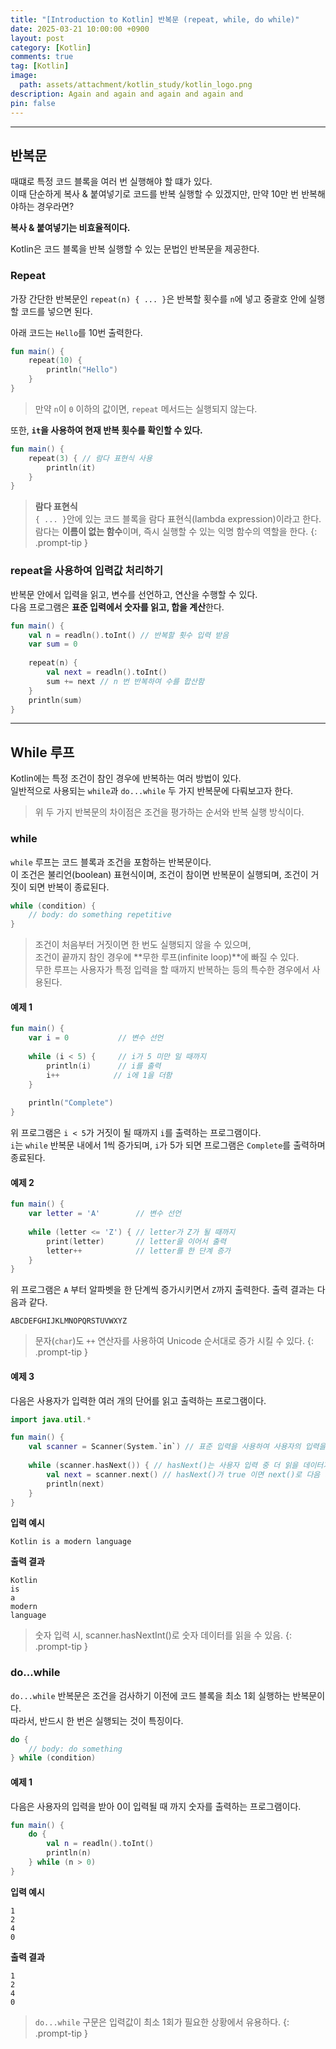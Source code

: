```yaml
---
title: "[Introduction to Kotlin] 반복문 (repeat, while, do while)"
date: 2025-03-21 10:00:00 +0900
layout: post
category: [Kotlin]
comments: true
tag: [Kotlin]
image:
  path: assets/attachment/kotlin_study/kotlin_logo.png
description: Again and again and again and again and
pin: false
---
```

- - -

## **반복문**

때떄로 특정 코드 블록을 여러 번 실행해야 할 떄가 있다.  
이때 단순하게 복사 & 붙여넣기로 코드를 반복 실행할 수 있겠지만, 만약 10만 번 반복해야하는 경우라면?

**복사 & 붙여넣기는 비효율적이다.**

Kotlin은 코드 블록을 반복 실행할 수 있는 문법인 반복문을 제공한다.

### **Repeat**
가장 간단한 반복문인 `repeat(n) { ... }`은 반복할 횟수를 `n`에 넣고 중괄호 안에 실행할 코드를 넣으면 된다.

아래 코드는 `Hello`를 10번 출력한다.
```kotlin
fun main() {
    repeat(10) {
        println("Hello")
    }
}
```
> 만약 `n`이 `0` 이하의 값이면, `repeat` 메서드는 실행되지 않는다.

또한, **`it`을 사용하여 현재 반복 횟수를 확인할 수 있다.**

```kotlin
fun main() {
    repeat(3) { // 람다 표현식 사용
        println(it)
    }
}
```

> **람다 표현식**  
> `{ ... }`안에 있는 코드 블록을 람다 표현식(lambda expression)이라고 한다.  
> 람다는 **이름이 없는 함수**이며, 즉시 실행할 수 있는 익명 함수의 역할을 한다.
{: .prompt-tip }

### **repeat을 사용하여 입력값 처리하기**
반복문 안에서 입력을 읽고, 변수를 선언하고, 연산을 수행할 수 있다.    
다음 프로그램은 **표준 입력에서 숫자를 읽고, 합을 계산**한다.

```kotlin
fun main() {
    val n = readln().toInt() // 반복할 횟수 입력 받음
    var sum = 0
    
    repeat(n) {
        val next = readln().toInt()
        sum += next // n 번 반복하여 수를 합산함
    }
    println(sum)
}
```

- - -
## **While 루프**
Kotlin에는 특정 조건이 참인 경우에 반복하는 여러 방법이 있다.  
일반적으로 사용되는 `while`과 `do...while` 두 가지 반복문에 다뤄보고자 한다.

> 위 두 가지 반복문의 차이점은 조건을 평가하는 순서와 반복 실행 방식이다.

### **while**
`while` 루프는 코드 블록과 조건을 포함하는 반복문이다.  
이 조건은 불리언(boolean) 표현식이며, 조건이 참이면 반복문이 실행되며, 조건이 거짓이 되면 반복이 종료된다.

```kotlin
while (condition) {
    // body: do something repetitive
}
```
> 조건이 처음부터 거짓이면 한 번도 실행되지 않을 수 있으며,  
> 조건이 끝까지 참인 경우에 **무한 루프(infinite loop)**에 빠질 수 있다.  
> 무한 루프는 사용자가 특정 입력을 할 때까지 반복하는 등의 특수한 경우에서 사용된다.

#### **예제 1**
```kotlin
fun main() {
    var i = 0           // 변수 선언
    
    while (i < 5) {     // i가 5 미만 일 때까지
        println(i)      // i를 출력
        i++            // i에 1을 더함
    }
    
    println("Complete")
}
```

위 프로그램은 `i < 5`가 거짓이 될 때까지 `i`를 출력하는 프로그램이다.  
`i`는 `while` 반복문 내에서 1씩 증가되며, `i`가 5가 되면 프로그램은 `Complete`를 출력하며 종료된다.  

#### **예제 2**
```kotlin
fun main() {
    var letter = 'A'        // 변수 선언
    
    while (letter <= 'Z') { // letter가 Z가 될 때까지
        print(letter)       // letter을 이어서 출력
        letter++            // letter를 한 단계 증가
    }
}
```

위 프로그램은 `A` 부터 알파벳을 한 단계씩 증가시키면서 `Z`까지 출력한다.
출력 결과는 다음과 같다.

```text
ABCDEFGHIJKLMNOPQRSTUVWXYZ
```

> 문자(`char`)도 `++` 연산자를 사용하여 Unicode 순서대로 증가 시킬 수 있다.
{: .prompt-tip }

#### **예제 3**
다음은 사용자가 입력한 여러 개의 단어를 읽고 출력하는 프로그램이다.

```kotlin
import java.util.*

fun main() {
    val scanner = Scanner(System.`in`) // 표준 입력을 사용하여 사용자의 입력을 읽는 scanner 객체 생성
    
    while (scanner.hasNext()) { // hasNext()는 사용자 입력 중 더 읽을 데이터가 있는지 확인
        val next = scanner.next() // hasNext()가 true 이면 next()로 다음 데이터를 읽음
        println(next)
    }
}
```

**입력 예시**
```text
Kotlin is a modern language
```

**출력 결과**
```text
Kotlin
is
a
modern
language
```

> 숫자 입력 시, scanner.hasNextInt()로 숫자 데이터를 읽을 수 있음.
{: .prompt-tip }

### **do...while**
`do...while` 반복문은 조건을 검사하기 이전에 코드 블록을 최소 1회 실행하는 반복문이다.  
따라서, 반드시 한 번은 실행되는 것이 특징이다.  

```kotlin
do {
    // body: do something
} while (condition)
```

#### **예제 1**
다음은 사용자의 입력을 받아 0이 입력될 때 까지 숫자를 출력하는 프로그램이다.

```kotlin
fun main() {
    do {
        val n = readln().toInt()
        println(n)
    } while (n > 0)
}
```

**입력 예시**
```text
1
2
4
0
```

**출력 결과**
```text
1
2
4
0
```

> `do...while` 구문은 입력값이 최소 1회가 필요한 상황에서 유용하다.
{: .prompt-tip }
